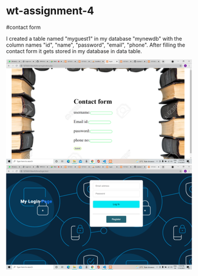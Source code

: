 # wt-assignment-4
#contact form



I created a table named "myguest1" in my database "mynewdb" with the column names "id", "name", "password", "email", "phone". After filling the contact form it gets stored in my database in data table.


<img src="https://github.com/19PA1A0504/wt-assignment-4/blob/main/Screenshot%20(11).png">

<img src="https://github.com/19PA1A0504/wt-assignment-4/blob/main/Screenshot%20(12).png">
